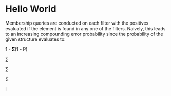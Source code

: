 # Hello World


Membership queries are conducted on each filter with the positives
evaluated if the element is found in any one of the filters.  Naively, this
leads to an increasing compounding error probability since the probability
of the given structure evaluates to:

1 - 𝚺(1 - P)
    
    

∑

∑

Σ


l
